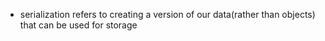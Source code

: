 - serialization refers to creating a version of our data(rather than objects) that can be used for storage